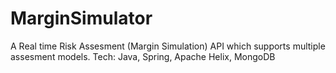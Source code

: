 # MarginSimulator
A Real time Risk Assesment (Margin Simulation) API which supports multiple assesment models.
Tech: Java, Spring, Apache Helix, MongoDB
